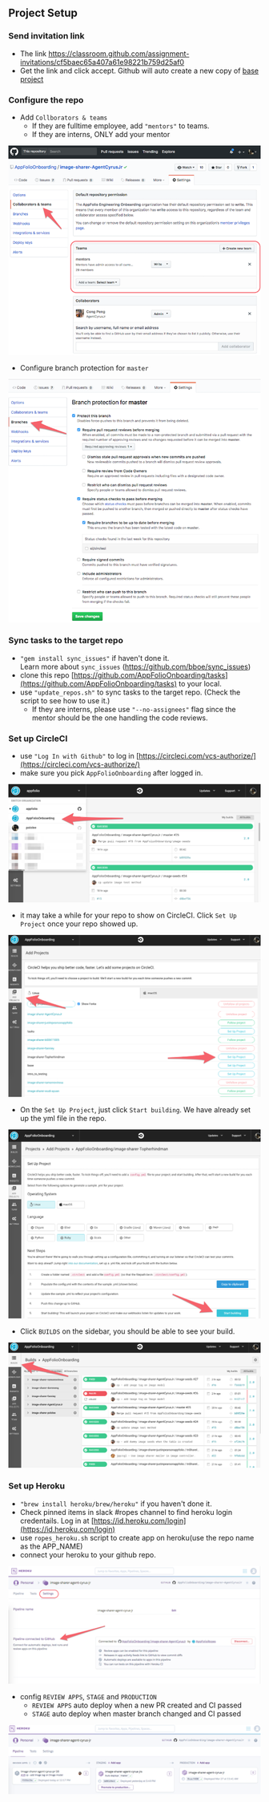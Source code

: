 ## Project Setup

### Send invitation link

- The link https://classroom.github.com/assignment-invitations/cf5baec65a407a61e98221b759d25af0
- Get the link and click accept. Github will auto create a new copy of [base project](https://github.com/AppFolioOnboarding/base)

### Configure the repo

- Add `Collborators & teams`
  - If they are fulltime employee, add `"mentors"` to teams.
  - If they are interns, ONLY add your mentor

![github add teams](https://raw.githubusercontent.com/AppFolioOnboarding/tasks/master/images/github_add_teams.png)

- Configure branch protection for `master`

![github master branch protection](https://raw.githubusercontent.com/AppFolioOnboarding/tasks/master/images/github_master_branch_protection.png)

### Sync tasks to the target repo

- `"gem install sync_issues"` if haven't done it.  
  Learn more about `sync_issues` (https://github.com/bboe/sync_issues)
- clone this repo [https://github.com/AppFolioOnboarding/tasks](https://github.com/AppFolioOnboarding/tasks) to your local.
- use `"update_repos.sh"` to sync tasks to the target repo. (Check the script to see how to use it.)  
  - If they are interns, please use `"--no-assignees"` flag since the mentor should be the one handling the code reviews.

### Set up CircleCI

- use `"Log In with Github"` to log in [https://circleci.com/vcs-authorize/](https://circleci.com/vcs-authorize/)
- make sure you pick `AppFolioOnboarding` after logged in.

![circleci](https://raw.githubusercontent.com/AppFolioOnboarding/tasks/master/images/circleci.png)

- it may take a while for your repo to show on CircleCI. Click `Set Up Project` once your repo showed up.

![circle ci setup project](https://raw.githubusercontent.com/AppFolioOnboarding/tasks/master/images/circleci_setup_project.png)

- On the `Set Up Project`, just click `Start building`. We have already set up the yml file in the repo.

![circle ci start building](https://raw.githubusercontent.com/AppFolioOnboarding/tasks/master/images/circleci_start_building.png)

- Click `BUILDS` on the sidebar, you should be able to see your build.

![circle ci builds](https://raw.githubusercontent.com/AppFolioOnboarding/tasks/master/images/circleci_builds.png)

### Set up Heroku

- `"brew install heroku/brew/heroku"` if you haven't done it.
- Check pinned items in slack #ropes channel to find heroku login credentails. Log in at [https://id.heroku.com/login](https://id.heroku.com/login)
- use `ropes_heroku.sh` script to create app on heroku(use the repo name as the APP_NAME)
- connect your heroku to your github repo.

![heroku connect github](https://raw.githubusercontent.com/AppFolioOnboarding/tasks/master/images/heroku_github.png)

- config `REVIEW APPS`, `STAGE` and `PRODUCTION`
  - `REVIEW APPS` auto deploy when a new PR created and CI passed
  - `STAGE` auto deploy when master branch changed and CI passed

![heroku config apps](https://raw.githubusercontent.com/AppFolioOnboarding/tasks/master/images/heroku_apps.png)

